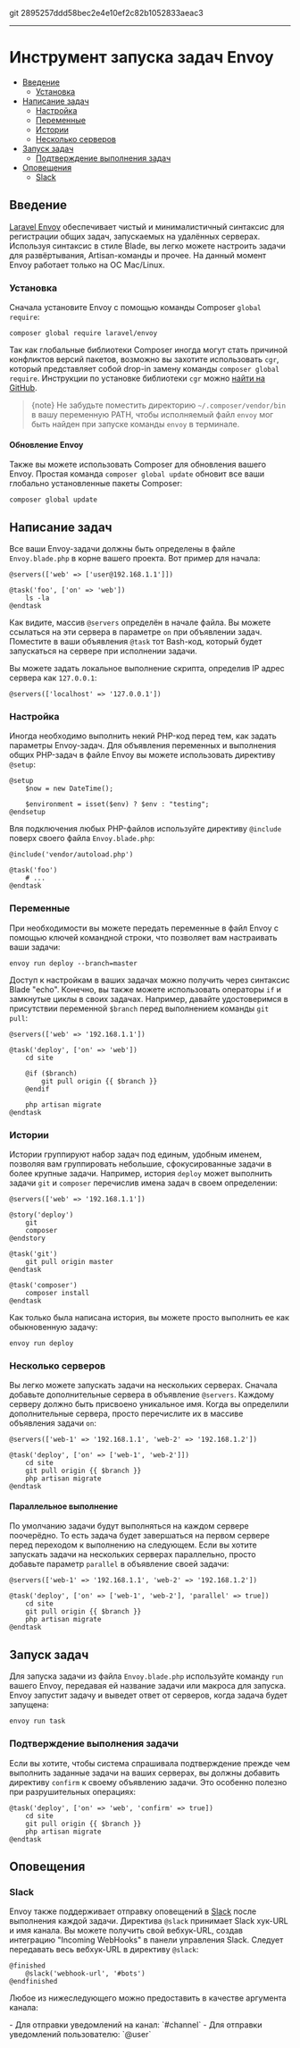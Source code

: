 git 2895257ddd58bec2e4e10ef2c82b1052833aeac3

---

# Инструмент запуска задач Envoy

- [Введение](#introduction)
    - [Установка](#installation)
- [Написание задач](#writing-tasks)
    - [Настройка](#setup)
    - [Переменные](#variables)
    - [Истории](#stories)
    - [Несколько серверов](#multiple-servers)
- [Запуск задач](#running-tasks)
    - [Подтверждение выполнения задач](#confirming-task-execution)
- [Оповещения](#notifications)
    - [Slack](#slack)

<a name="introduction"></a>
## Введение

[Laravel Envoy](https://github.com/laravel/envoy) обеспечивает чистый и минималистичный синтаксис для регистрации общих задач, запускаемых на удалённых серверах. Используя синтаксис в стиле Blade, вы легко можете настроить задачи для развёртывания, Artisan-команды и прочее. На данный момент Envoy работает только на ОС Mac/Linux.

<a name="installation"></a>
### Установка

Сначала установите Envoy с помощью команды Composer `global require`:

    composer global require laravel/envoy

Так как глобальные библиотеки Composer иногда могут стать причиной конфликтов версий пакетов, возможно вы захотите использовать `cgr`, который представляет собой drop-in замену команды `composer global require`. Инструкции по установке библиотеки `cgr` можно [найти на GitHub](https://github.com/consolidation-org/cgr).

> {note} Не забудьте поместить директорию `~/.composer/vendor/bin` в вашу переменную PATH, чтобы исполняемый файл `envoy` мог быть найден при запуске команды `envoy` в терминале.

#### Обновление Envoy

Также вы можете использовать Composer для обновления вашего Envoy. Простая команда `composer global update` обновит все ваши глобально установленные пакеты Composer:

    composer global update

<a name="writing-tasks"></a>
## Написание задач

Все ваши Envoy-задачи должны быть определены в файле `Envoy.blade.php` в корне вашего проекта. Вот пример для начала:

    @servers(['web' => ['user@192.168.1.1']])

    @task('foo', ['on' => 'web'])
        ls -la
    @endtask

Как видите, массив `@servers` определён в начале файла. Вы можете ссылаться на эти сервера в параметре `on` при объявлении задач. Поместите в ваши объявления `@task` тот Bash-код, который будет запускаться на сервере при исполнении задачи.

Вы можете задать локальное выполнение скрипта, определив IP адрес сервера как `127.0.0.1`:

    @servers(['localhost' => '127.0.0.1'])

<a name="setup"></a>
### Настройка

Иногда необходимо выполнить некий PHP-код перед тем, как задать параметры Envoy-задач. Для объявления переменных и выполнения общих PHP-задач в файле Envoy вы можете использовать директиву ```@setup```:

    @setup
        $now = new DateTime();

        $environment = isset($env) ? $env : "testing";
    @endsetup

Вля подключения любых PHP-файлов используйте директиву `@include` поверх своего файла `Envoy.blade.php`:

    @include('vendor/autoload.php')

    @task('foo')
        # ...
    @endtask

<a name="variables"></a>
### Переменные

При необходимости вы можете передать переменные в файл Envoy с помощью ключей командной строки, что позволяет вам настраивать ваши задачи:

    envoy run deploy --branch=master

Доступ к настройкам в ваших задачах можно получить через синтаксис Blade "echo". Конечно, вы также можете использовать операторы `if` и замкнутые циклы в своих задачах. Например, давайте удостоверимся в присутствии переменной `$branch` перед выполнением команды `git pull`:

    @servers(['web' => '192.168.1.1'])

    @task('deploy', ['on' => 'web'])
        cd site

        @if ($branch)
            git pull origin {{ $branch }}
        @endif

        php artisan migrate
    @endtask

<a name="stories"></a>
### Истории

Истории группируют набор задач под единым, удобным именем, позволяя вам группировать небольшие, сфокусированные задачи в более крупные задачи. Например, история `deploy` может выполнить задачи `git` и `composer` перечислив имена задач в своем определении:

    @servers(['web' => '192.168.1.1'])

    @story('deploy')
        git
        composer
    @endstory

    @task('git')
        git pull origin master
    @endtask

    @task('composer')
        composer install
    @endtask

Как только была написана история, вы можете просто выполнить ее как обыкновенную задачу:

    envoy run deploy

<a name="multiple-servers"></a>
### Несколько серверов

Вы легко можете запускать задачи на нескольких серверах. Сначала добавьте дополнительные сервера в объявление `@servers`. Каждому серверу должно быть присвоено уникальное имя. Когда вы определили дополнительные сервера, просто перечислите их в массиве объявления задачи `on`:

    @servers(['web-1' => '192.168.1.1', 'web-2' => '192.168.1.2'])

    @task('deploy', ['on' => ['web-1', 'web-2']])
        cd site
        git pull origin {{ $branch }}
        php artisan migrate
    @endtask

#### Параллельное выполнение

По умолчанию задачи будут выполняться на каждом сервере поочерёдно. То есть задача будет завершаться на первом сервере перед переходом к выполнению на следующем. Если вы хотите запускать задачи на нескольких серверах параллельно, просто добавьте параметр `parallel` в объявление своей задачи:

    @servers(['web-1' => '192.168.1.1', 'web-2' => '192.168.1.2'])

    @task('deploy', ['on' => ['web-1', 'web-2'], 'parallel' => true])
        cd site
        git pull origin {{ $branch }}
        php artisan migrate
    @endtask

<a name="running-tasks"></a>
## Запуск задач

Для запуска задачи из файла `Envoy.blade.php` используйте команду `run` вашего Envoy, передавая ей название задачи или макроса для запуска. Envoy запустит задачу и выведет ответ от серверов, когда задача будет запущена:

    envoy run task

<a name="confirming-task-execution"></a>
### Подтверждение выполнения задачи

Если вы хотите, чтобы система спрашивала подтверждение прежде чем выполнить заданные задачи на ваших серверах, вы должны добавить директиву `confirm` к своему объявлению задачи. Это особенно полезно при разрушительных операциях:

    @task('deploy', ['on' => 'web', 'confirm' => true])
        cd site
        git pull origin {{ $branch }}
        php artisan migrate
    @endtask

<a name="notifications"></a>
<a name="hipchat-notifications"></a>
## Оповещения

<a name="slack"></a>
### Slack

Envoy также поддерживает отправку оповещений в [Slack](https://slack.com) после выполнения каждой задачи. Директива `@slack` принимает Slack хук-URL и имя канала. Вы можете получить свой вебхук-URL, создав интеграцию "Incoming WebHooks" в панели управления Slack. Следует передавать весь вебхук-URL в директиву `@slack`:

    @finished
        @slack('webhook-url', '#bots')
    @endfinished

Любое из нижеследующего можно предоставить в качестве аргумента канала:

<div class="content-list" markdown="1">
- Для отправки уведомлений на канал: `#channel`
- Для отправки уведомлений пользователю: `@user`
</div>

